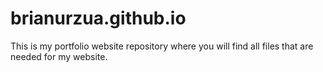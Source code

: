# brianurzua.github.io

This is my portfolio website repository where
you will find all files that are needed for 
my website. 

